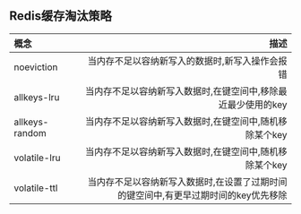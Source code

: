 ## Redis缓存淘汰策略    

| 概念      |    描述 | 
| :-------- | --------:| 
| noeviction  | 当内存不足以容纳新写入的数据时,新写入操作会报错 |
| allkeys-lru     | 当内存不足以容纳新写入数据时,在键空间中,移除最近最少使用的key |
| allkeys-random      |    当内存不足以容纳新写入数据时,在键空间中,随机移除某个key |
| volatile-lru      |    当内存不足以容纳新写入数据时,在键空间中,随机移除某个key |
| volatile-ttl      |    当内存不足以容纳新写入数据时,在设置了过期时间的键空间中,有更早过期时间的key优先移除 |





